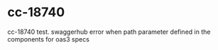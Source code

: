 # cc-18740
cc-18740 test. swaggerhub error when path parameter defined in the components for oas3 specs
